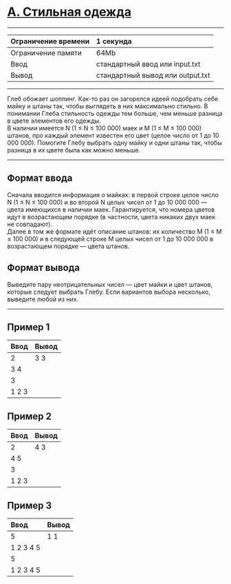# [A. Стильная одежда](https://contest.yandex.ru/contest/27794/problems/A/)

---
| Ограничение времени | 1 секунда |
| :--- | :--- |
| Ограничение памяти | 64Mb |
| Ввод | стандартный ввод или input.txt |
| Вывод | стандартный вывод или output.txt |
---
Глеб обожает шоппинг. Как-то раз он загорелся идеей подобрать себе майку и штаны так, чтобы выглядеть в них максимально стильно. В понимании Глеба стильность одежды тем больше, чем меньше разница в цвете элементов его одежды.  
В наличии имеется N (1 ≤ N ≤ 100 000) маек и M (1 ≤ M ≤ 100 000) штанов, про каждый элемент известен его цвет (целое число от 1 до 10 000 000). Помогите Глебу выбрать одну майку и одни штаны так, чтобы разница в их цвете была как можно меньше.

---
## Формат ввода
Сначала вводится информация о майках: в первой строке целое число N (1 ≤ N ≤ 100 000) и во второй N целых чисел от 1 до 10 000 000 — цвета имеющихся в наличии маек. Гарантируется, что номера цветов идут в возрастающем порядке (в частности, цвета никаких двух маек не совпадают).  
Далее в том же формате идёт описание штанов: их количество M (1 ≤ M ≤ 100 000) и в следующей строке M целых чисел от 1 до 10 000 000 в возрастающем порядке — цвета штанов.

## Формат вывода
Выведите пару неотрицательных чисел — цвет майки и цвет штанов, которые следует выбрать Глебу. Если вариантов выбора несколько, выведите любой из них.

---
## Пример 1

| Ввод | Вывод |
| :--- | :--- |
| 2 | 3 3 |
| 3 4 |  |
| 3 |  |
| 1 2 3 |  |

## Пример 2

| Ввод | Вывод |
| :--- | :--- |
| 2 | 4 3 |
| 4 5 |  |
| 3  |  |
| 1 2 3 |  |

## Пример 3

| Ввод | Вывод |
| :--- | :--- |
| 5 | 1 1 |
| 1 2 3 4 5 |  |
| 5 |  |
| 1 2 3 4 5 |  |
